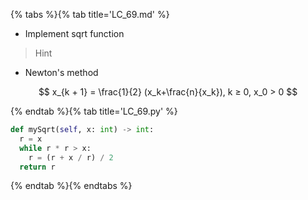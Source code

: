 {% tabs %}{% tab title='LC_69.md' %}

* Implement sqrt function

> Hint

* Newton's method

$$ x_{k + 1} = \frac{1}{2} (x_k+\frac{n}{x_k}), k ≥ 0, x_0 > 0 $$

{% endtab %}{% tab title='LC_69.py' %}

```py
def mySqrt(self, x: int) -> int:
  r = x
  while r * r > x:
    r = (r + x / r) / 2
  return r
```

{% endtab %}{% endtabs %}
